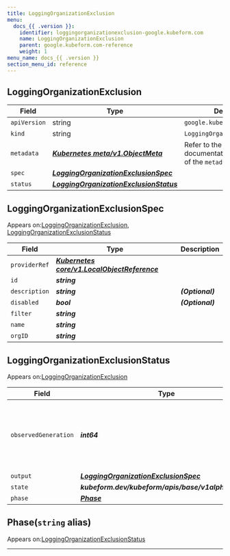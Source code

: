 ```yaml
---
title: LoggingOrganizationExclusion
menu:
  docs_{{ .version }}:
    identifier: loggingorganizationexclusion-google.kubeform.com
    name: LoggingOrganizationExclusion
    parent: google.kubeform.com-reference
    weight: 1
menu_name: docs_{{ .version }}
section_menu_id: reference
---
```


## LoggingOrganizationExclusion
| Field | Type | Description |
| ------ | ----- | ----------- |
| `apiVersion` | string | `google.kubeform.com/v1alpha1` |
|    `kind` | string | `LoggingOrganizationExclusion` |
| `metadata` | ***[Kubernetes meta/v1.ObjectMeta](https://kubernetes.io/docs/reference/generated/kubernetes-api/v1.13/#objectmeta-v1-meta)***|Refer to the Kubernetes API documentation for the fields of the `metadata` field.|
| `spec` | ***[LoggingOrganizationExclusionSpec](#loggingorganizationexclusionspec)***||
| `status` | ***[LoggingOrganizationExclusionStatus](#loggingorganizationexclusionstatus)***||
## LoggingOrganizationExclusionSpec

Appears on:[LoggingOrganizationExclusion](#loggingorganizationexclusion), [LoggingOrganizationExclusionStatus](#loggingorganizationexclusionstatus)

| Field | Type | Description |
| ------ | ----- | ----------- |
| `providerRef` | ***[Kubernetes core/v1.LocalObjectReference](https://kubernetes.io/docs/reference/generated/kubernetes-api/v1.13/#localobjectreference-v1-core)***||
| `id` | ***string***||
| `description` | ***string***| ***(Optional)*** |
| `disabled` | ***bool***| ***(Optional)*** |
| `filter` | ***string***||
| `name` | ***string***||
| `orgID` | ***string***||
## LoggingOrganizationExclusionStatus

Appears on:[LoggingOrganizationExclusion](#loggingorganizationexclusion)

| Field | Type | Description |
| ------ | ----- | ----------- |
| `observedGeneration` | ***int64***| ***(Optional)*** Resource generation, which is updated on mutation by the API Server.|
| `output` | ***[LoggingOrganizationExclusionSpec](#loggingorganizationexclusionspec)***| ***(Optional)*** |
| `state` | ***kubeform.dev/kubeform/apis/base/v1alpha1.State***| ***(Optional)*** |
| `phase` | ***[Phase](#phase)***| ***(Optional)*** |
## Phase(`string` alias)

Appears on:[LoggingOrganizationExclusionStatus](#loggingorganizationexclusionstatus)

---
